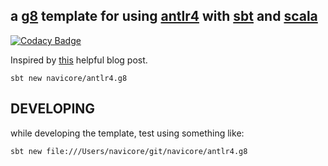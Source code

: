 a [g8] template for using [antlr4] with [sbt] and [scala]
---

[![Codacy Badge](https://api.codacy.com/project/badge/Grade/b04a01aca1bf47459fdf41d36ed781ae)](https://app.codacy.com/app/navicore/antlr4.g8?utm_source=github.com&utm_medium=referral&utm_content=navicore/antlr4.g8&utm_campaign=Badge_Grade_Dashboard)

Inspired by [this](https://saumitra.me/blog/creating-dsl-with-antlr4-and-scala/) helpful blog post.

```console
sbt new navicore/antlr4.g8
```

## DEVELOPING

while developing the template, test using something like:

```console
sbt new file:///Users/navicore/git/navicore/antlr4.g8
```
 
[g8]: http://www.foundweekends.org/giter8/
[antlr4]: http://www.antlr.org/
[sbt]: https://www.scala-sbt.org/
[scala]: https://www.scala-lang.org/

